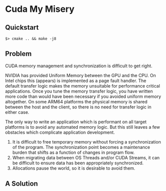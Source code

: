 # **C**uda **M**y **M**isery

## Quickstart

```
$> cmake .. && make -j8
```

## Problem

CUDA memory management and synchronization is difficult to get right.

NVIDIA has provided Uniform Memory between the GPU and the CPU.  On Intel chips
this (appears) is implemented as a page fault handler.  The default transfer
logic makes the memory unsuitable for performance critical applications.  Once
you tune the memory transfer logic, you have written more code than would have
been necessary if you avoided uniform memory altogether.  On some ARM64
platforms the physical memory is shared between the host and the client, so
there is no need for transfer logic in either case.

The only way to write an application which is performant on all target platforms
is to avoid any automated memory logic.  But this still leaves a few obstacles
which complicate application development.

1.  It is difficult to free temporary memory without forcing a synchronization
    of the program.  The synchronization point becomes a maintenance burden that
    shifts as a function of changes in program flow.
2.  When migrating data between OS Threads and/or CUDA Streams, it can be
    difficult to ensure data has been appropriately synchronized.
3.  Allocations pause the world, so it is desirable to avoid them.

## A Solution


